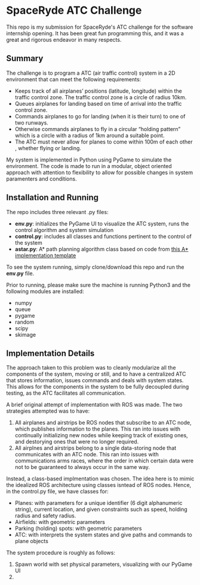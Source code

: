 # SpaceRyde ATC Challenge

This repo is my submission for SpaceRyde's ATC challenge for the software internship opening. It has been great fun programming this, and it was a great and rigorous endeavor in many respects.

## Summary
The challenge is to program a ATC (air traffic control) system in a 2D environment that can meet the following requirements:
- Keeps track of all airplanes’ positions (latitude, longitude) within the traffic control zone.
The traffic control zone is a circle of radius 10km.
- Queues airplanes for landing based on time of arrival into the traffic control zone.
- Commands airplanes to go for landing (when it is their turn) to one of two runways.
- Otherwise commands airplanes to fly in a circular “holding pattern” which is a circle with
a radius of 1km around a suitable point.
- The ATC must never allow for planes to come within 100m of each other , whether
flying or landing.

My system is implemented in Python using PyGame to simulate the environment. The code is made to run in a modular, object oriented approach with attention to flexibility to allow for possible changes in system paramenters and conditions.

## Installation and Running
The repo includes three relevant .py files: 
- **env.py**: initializes the PyGame UI to visualize the ATC system, runs the control algorithm and system simulation
- **control.py**: includes all classes and functions pertinent to the control of the system
- **astar.py**: A* path planning algorithm class based on code from [this A* implementation template](https://gist.github.com/Nicholas-Swift/003e1932ef2804bebef2710527008f44)

To see the system running, simply clone/download this repo and run the **env.py** file. 

Prior to running, please make sure the machine is running Python3 and the following modules are installed:
- numpy
- queue
- pygame
- random
- scipy
- skimage

## Implementation Details
The approach taken to this problem was to cleanly modularize all the components of the system, moving or still, and to have a centralized ATC that stores information, issues commands and deals with system states. This allows for the components in the system to be fully decoupled during testing, as the ATC facilitates all communication.

A brief original attempt of implementation with ROS was made. The two strategies attempted was to have:

1. All airplanes and airstrips be ROS nodes that subscribe to an ATC node, which publishes information to the planes. This ran into issues with continually initializing new nodes while keeping track of existing ones, and destorying ones that were no longer required.
2. All airplnes and airstrips belong to a single data-storing node that communicates with an ATC node. This ran into issues with communications arms races, where the order in which certain data were not to be guaranteed to always occur in the same way.

Instead, a class-based implmentation was chosen. The idea here is to mimic the idealized ROS architecture using classes isntead of ROS nodes. Hence, in the control.py file, we have classes for:
- Planes: with parameters for a unique identifier (6 digit alphanumeric string), current location, and given constraints such as speed, holding radius and safety radius.
- Airfields: with geometric parameters
- Parking (holding) spots: with geometric parameters
- ATC: with interprets the system states and give paths and commands to plane objects

The system procedure is roughly as follows:
1. Spawn world with set physical parameters, visualizing with our PyGame UI
2. 


